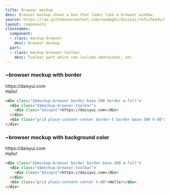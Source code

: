 ```yaml
---
title: Browser mockup
desc: Browser mockup shows a box that looks like a browser window.
source: https://raw.githubusercontent.com/saadeghi/daisyui/refs/heads/master/packages/daisyui/src/components/mockup.css
layout: components
classnames:
  component:
  - class: mockup-browser
    desc: Browser mockup
  part:
  - class: mockup-browser-toolbar
    desc: Toolbar part which can include addressbar, etc
---
```


<script>
  import Component from "$components/Component.svelte"
  import Translate from "$components/Translate.svelte"
</script>

### ~browser mockup with border
<div class="mockup-browser border border-base-300 w-full">
  <div class="mockup-browser-toolbar">
    <div class="input">https://daisyui.com</div>
  </div>
  <div class="grid place-content-center border-t border-base-300 h-80">Hello!</div>
</div>

```html
<div class="$$mockup-browser border-base-300 border w-full">
  <div class="$$mockup-browser-toolbar">
    <div class="$$input">https://daisyui.com</div>
  </div>
  <div class="grid place-content-center border-t border-base-300 h-80">Hello!</div>
</div>
```


### ~browser mockup with background color
<div class="mockup-browser bg-base-100 w-full border border-base-300">
  <div class="mockup-browser-toolbar">
    <div class="input">https://daisyui.com</div>
  </div>
  <div class="grid place-content-center h-80">Hello!</div>
</div>

```html
<div class="$$mockup-browser border border-base-300 w-full">
  <div class="$$mockup-browser-toolbar">
    <div class="$$input">https://daisyui.com</div>
  </div>
  <div class="grid place-content-center h-80">Hello!</div>
</div>
```
